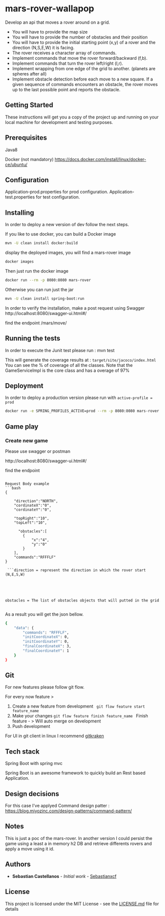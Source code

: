 # mars-rover-wallapop

Develop an api that moves a rover around on a grid.

- You will have to provide the map size
- You will have to provide the number of obstacles and their position
- You will have to provide the initial starting point (x,y) of a rover and the direction (N,S,E,W) it is facing.
- The rover receives a character array of commands.
- Implement commands that move the rover forward/backward (f,b).
- Implement commands that turn the rover left/right (l,r).
- Implement wrapping from one edge of the grid to another. (planets are spheres after all)
- Implement obstacle detection before each move to a new square. If a given sequence of commands encounters an obstacle, the rover moves up to the last possible point and reports the obstacle.

## Getting Started

These instructions will get you a copy of the project up and running on your local machine for development and testing purposes.

## Prerequisites

Java8

Docker (not mandatory)
https://docs.docker.com/install/linux/docker-ce/ubuntu/

## Configuration
Application-prod.properties for prod configuration.
Application-test.properties for test configuration.


## Installing

In order to deploy a new version of dev follow the next steps.

If you like to use docker, you can build a Docker image
```bash
mvn -U clean install docker:build
```
display the deployed images, you will find a mars-rover image
 ```bash
 docker images
 ```
Then just run the docker image

 ```bash
 docker run --rm -p 8080:8080 mars-rover
 ```
 
 Otherwise you can run just the jar

```bash
mvn -U clean install spring-boot:run
```

In order to verify the installation, make a post request using Swagger
http://localhost:8080/swagger-ui.html#/

find the endpoint 
/mars/move/


## Running the tests

In order to execute the Junit test please run : mvn test 

This will generate the coverage results at :
```target/site/jacoco/index.html```
You can see the % of coverage of all the classes.
Note that the GameServiceImpl is the core class and has a overage of 97%

## Deployment

In order to deploy a production version please run with ```active-profile = prod```

```bash 
docker run -e SPRING_PROFILES_ACTIVE=prod --rm -p 8080:8080 mars-rover  --rm -p 8080:8080 mars-rover 
```


## Game play
### Create new game
Please use swagger or postman

http://localhost:8080/swagger-ui.html#/

find the endpoint 
```/mars/move

Request Body example
```bash
{
	
	"direction":"NORTH",
	"cordinateX":"0",
	"cordinateY":"0",
	
	"topRight":"10",
	"topLeft":"10",
	
	  "obstacles":[
  		{
  			"x":"4",
	  		"y":"0"
  		}
	],
	"commands":"RFFFLF"
}

 ```direction = represent the direction in which the rover start (N,E,S,W)
 ```
 ```cordinateX = The x point of the grid in which the mars rover start
 ```
 
 ```cordinateY = The y point of the grid in which the mars rover start
  ```
  ```topRight = The top right length of the grid or planet
  ```
  
  ```topLeft = The top left length of the grid or planet
  ```
  
  ```bash
  obstacles = The list of obstacles objects that will putted in the grid.
  ```
  ```commands = A list of characters in order to by exeuted as a commands (F = move forward, B = move backward, R= turn right, L = turn left )
  ```

As a result you will get the json bellow.
```bash
{
    "data": {
        "commands": "RFFFLF",
        "initCoordinateX": 0,
        "initCoordinateY": 0,
        "finalCoordinateX": 3,
        "finalCoordinateY": 1
    }
}
```


## Git
For new features please follow git flow.

For every now feature >
1) Create a new feature from development
``` git flow feature start feature_name```
2) Make your changes
```git flow feature finish feature_name ```
Finish feature - > Will auto merge on development
3) Push development

For UI in git client in linux I recommend [gitkraken](https://www.gitkraken.com/)
 

## Tech stack
Spring Boot with spring mvc

Spring Boot is an awesome framework to quickly build an Rest based Application.

## Design decisions
For this case I've applyed Command design patter : 
https://blog.miyozinc.com/design-patterns/command-pattern/


## Notes

This is just a poc of the mars-rover. 
In another version I could persist the game using a least a in memory h2 DB and retrieve differents rovers and apply a move using it id.



## Authors

* **Sebastian Castellanos** - *Initial work* - [Sebastianxcf](https://github.com/sebastianxcf/mars-rover-wallapop)


## License

This project is licensed under the MIT License - see the [LICENSE.md](LICENSE.md) file for details

